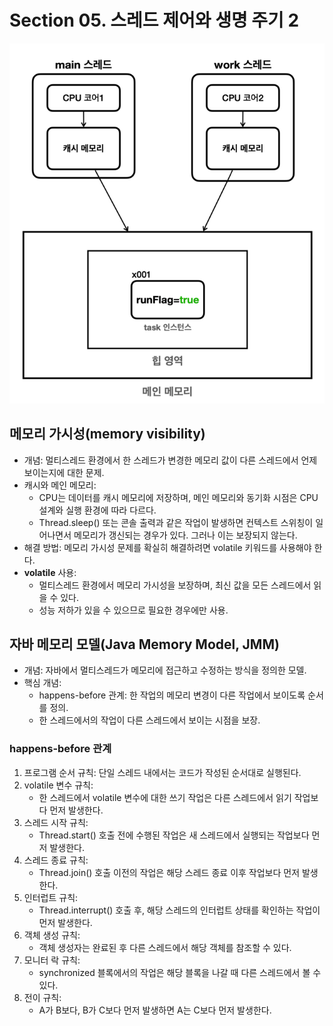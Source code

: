 # Section 05. 스레드 제어와 생명 주기 2

![img.png](image2/img.png)

## 메모리 가시성(memory visibility)
- 개념: 멀티스레드 환경에서 한 스레드가 변경한 메모리 값이 다른 스레드에서 언제 보이는지에 대한 문제.
- 캐시와 메인 메모리:
  - CPU는 데이터를 캐시 메모리에 저장하며, 메인 메모리와 동기화 시점은 CPU 설계와 실행 환경에 따라 다르다.
  - Thread.sleep() 또는 콘솔 출력과 같은 작업이 발생하면 컨텍스트 스위칭이 일어나면서 메모리가 갱신되는 경우가 있다. 그러나 이는 보장되지 않는다.
- 해결 방법: 메모리 가시성 문제를 확실히 해결하려면 volatile 키워드를 사용해야 한다.
- **volatile** 사용:
  - 멀티스레드 환경에서 메모리 가시성을 보장하며, 최신 값을 모든 스레드에서 읽을 수 있다.
  - 성능 저하가 있을 수 있으므로 필요한 경우에만 사용.

## 자바 메모리 모델(Java Memory Model, JMM)
- 개념: 자바에서 멀티스레드가 메모리에 접근하고 수정하는 방식을 정의한 모델.
- 핵심 개념:
  - happens-before 관계: 한 작업의 메모리 변경이 다른 작업에서 보이도록 순서를 정의.
  - 한 스레드에서의 작업이 다른 스레드에서 보이는 시점을 보장.

### happens-before 관계
1. 프로그램 순서 규칙: 단일 스레드 내에서는 코드가 작성된 순서대로 실행된다.
2. volatile 변수 규칙:
   - 한 스레드에서 volatile 변수에 대한 쓰기 작업은 다른 스레드에서 읽기 작업보다 먼저 발생한다.
3. 스레드 시작 규칙:
   - Thread.start() 호출 전에 수행된 작업은 새 스레드에서 실행되는 작업보다 먼저 발생한다.
4. 스레드 종료 규칙:
   - Thread.join() 호출 이전의 작업은 해당 스레드 종료 이후 작업보다 먼저 발생한다.
5. 인터럽트 규칙:
   - Thread.interrupt() 호출 후, 해당 스레드의 인터럽트 상태를 확인하는 작업이 먼저 발생한다.
6. 객체 생성 규칙:
   - 객체 생성자는 완료된 후 다른 스레드에서 해당 객체를 참조할 수 있다.
7. 모니터 락 규칙:
   - synchronized 블록에서의 작업은 해당 블록을 나갈 때 다른 스레드에서 볼 수 있다.
8. 전이 규칙:
   - A가 B보다, B가 C보다 먼저 발생하면 A는 C보다 먼저 발생한다.
